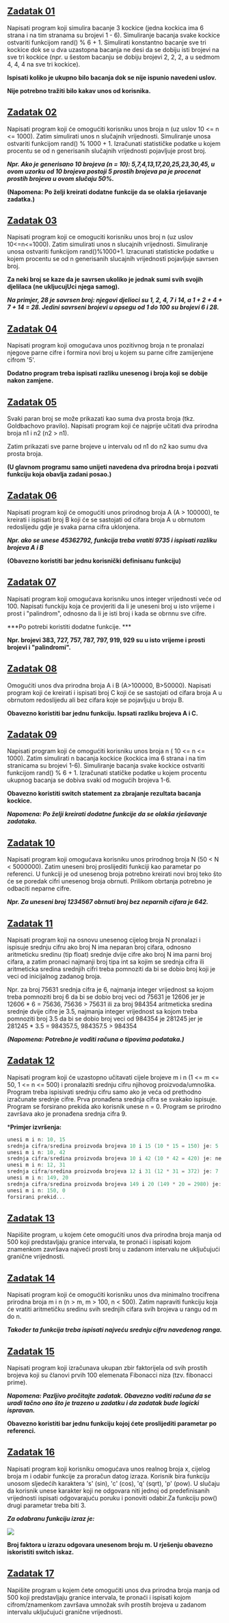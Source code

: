 ## [**Zadatak 01**](01.cpp)
 
 Napisati program koji simulira bacanje 3 kockice (jedna kockica ima 6 strana i na tim stranama su brojevi 1 - 6). Simuliranje bacanja svake kockice ostvariti funkcijom rand() % 6 + 1. Simulirati konstantno bacanje sve tri kockice dok se u dva uzastopna bacanja ne desi da se dobiju isti brojevi na sve tri kockice (npr. u šestom bacanju se dobiju brojevi 2, 2, 2, a u sedmom 4, 4, 4 na sve tri kockice).

**Ispisati koliko je ukupno bilo bacanja dok se nije ispunio navedeni uslov.**

**Nije potrebno tražiti bilo kakav unos od korisnika.**

 ## [**Zadatak 02**](02.cpp)
 
 Napisati program koji će omogućiti korisniku unos broja n (uz uslov 10 <= n <= 1000). Zatim simulirati unos n slučajnih vrijednosti. Simuliranje unosa ostvariti funkcijom rand() % 1000 + 1. Izračunati statističke podatke u kojem procentu se od n generisanih slučajnih vrijednosti pojavljuje prost broj.

***Npr. Ako je generisano 10 brojeva (n = 10): 5,7,4,13,17,20,25,23,30,45, u ovom uzorku od 10 brojeva postoji 5 prostih brojeva pa je procenat prostih brojeva u ovom slučaju 50%.***

**(Napomena: Po želji kreirati dodatne funkcije da se olakša rješavanje zadatka.)**

 ## [**Zadatak 03**](03.cpp)
 
 Napisati program koji ce omoguciti korisniku unos broj n (uz uslov 10<=n<=1000). Zatim simulirati unos n slucajnih vrijednosti. Simuliranje unosa ostvariti funkcijom rand()%1000+1. Izracunati statisticke podatke u kojem procentu se od n generisanih slucajnih vrijednosti pojavljuje savrsen broj. 
 
**Za neki broj se kaze da je savrsen ukoliko je jednak sumi svih svojih djelilaca (ne ukljucujUci njega samog).**

***Na primjer, 28 je savrsen broj: njegovi djelioci su 1, 2, 4, 7 i 14, a 1 + 2 + 4 + 7 + 14 = 28. Jedini savrseni brojevi u opsegu od 1 do 100 su brojevi 6 i 28.***

## [**Zadatak 04**](04.cpp)

Napisati program koji omogućava unos pozitivnog broja n te pronalazi njegove parne cifre i formira novi broj u kojem su parne cifre zamijenjene cifrom '5'.

**Dodatno program treba ispisati razliku unesenog i broja koji se dobije nakon zamjene.**

## [**Zadatak 05**](05.cpp)

Svaki paran broj se može prikazati kao suma dva prosta broja (tkz. Goldbachovo pravilo). Napisati program koji će najprije učitati dva prirodna broja n1 i n2 (n2 > n1).

Zatim prikazati sve parne brojeve u intervalu od n1 do n2 kao sumu dva prosta broja.

**(U glavnom programu samo unijeti navedena dva prirodna broja i pozvati funkciju koja obavlja zadani posao.)**

## [**Zadatak 06**](06.cpp)

Napisati program koji će omogućiti unos prirodnog broja A (A > 100000), te kreirati i ispisati broj B koji će se sastojati od cifara broja A u obrnutom redoslijedu gdje je svaka parna cifra uklonjena.

***Npr. ako se unese 45362792, funkcija treba vratiti 9735 i ispisati razliku brojeva A i B***

**(Obavezno koristiti bar jednu korisnički definisanu funkciju)**

## [**Zadatak 07**](07.cpp)

Napisati program koji omogućava korisniku unos integer vrijednosti veće od 100. Napisati funckiju koja će provjeriti da li je uneseni broj u isto vrijeme i prost i "palindrom", odnosno da li je isti broj i kada se obrnnu sve cifre. 

***Po potrebi koristiti dodatne funkcije. ***

**Npr. brojevi 383, 727, 757, 787, 797, 919, 929 su u isto vrijeme i prosti brojevi i "palindromi".**


## [**Zadatak 08**](08.cpp)

Omogućiti unos dva prirodna broja A i B (A>100000, B>50000). Napisati program koji će kreirati i ispisati broj C koji će se sastojati od cifara broja A u obrnutom redoslijedu ali bez cifara koje se pojavljuju u broju B. 

**Obavezno koristiti bar jednu funkciju. Ispsati razliku brojeva A i C.**

## [**Zadatak 09**](09.cpp)

Napisati program koji će omogućiti korisniku unos broja n ( 10 <= n <= 1000). Zatim simulirati n bacanja kockice (kockica ima 6 strana i na tim stranicama su brojevi 1-6). Simuliranje bacanja svake kockice ostvariti funkcijom rand() % 6 + 1. Izračunati statičke podatke u kojem procentu ukupnog bacanja se dobiva svaki od mogućih brojeva 1-6. 

**Obavezno koristiti switch statement za zbrajanje rezultata bacanja kockice.**

***Napomena: Po želji kreirati dodatne funkcije da se olakša rješavanje zadataka.***

## [**Zadatak 10**](10.cpp)

Napisati program koji omogućava korisniku unos prirodnog broja N (50 < N < 5000000). Zatim uneseni broj proslijediti funkciji kao parametar po referenci. U funkciji je od unesenog broja potrebno kreirati novi broj teko što će se poredak cifri unesenog broja obrnuti. Prilikom obrtanja potrebno je odbaciti neparne cifre.

***Npr. Za uneseni broj 1234567 obrnuti broj bez neparnih cifara je 642.***

## [**Zadatak 11**](11.cpp)

Napisati program koji na osnovu unesenog cijelog broja N pronalazi i ispisuje srednju cifru ako broj N ima neparan broj cifara, odnosno aritmeticku sredinu (tip float) srednje dvije cifre ako broj N ima parni broj cifara, a zatim pronaci najmanji broj tipa int sa kojim se srednja cifra ili aritmeticka sredina srednjih cifri treba pomnoziti da bi se dobio broj koji je veci od inicijalnog zadanog broja.

Npr. za broj 75631 srednja cifra je 6, najmanja integer vrijednost sa kojom treba pomnoziti broj 6 da bi se dobio broj veci od 75631 je 12606 jer je 12606 * 6 = 75636, 75636 > 75631 ili za broj 984354 aritmeticka sredina srednje dvije cifre je 3.5, najmanja integer vrijednost sa kojom treba pomnoziti broj 3.5 da bi se dobio broj veci od 984354 je 281245 jer je 281245 * 3.5 = 984357.5, 984357.5 > 984354

***(Napomena: Potrebno je voditi računa o tipovima podataka.)***

## [**Zadatak 12**](12.cpp)

Napisati program koji će uzastopno učitavati cijele brojeve m i n (1 <= m <= 50, 1 <= n <= 500) i pronalaziti srednju cifru njihovog proizvoda/umnoška. Program treba ispisivati srednju cifru samo ako je veća od prethodno izračunate srednje cifre. Prva pronađena srednja cifra se svakako ispisuje. Program se forsirano prekida ako korisnik unese n = 0. Program se prirodno završava ako je pronađena srednja cifra 9. 

***Primjer izvršenja:**
```c++
unesi m i n: 10, 15
srednja cifra/sredina proizvoda brojeva 10 i 15 (10 * 15 = 150) je: 5
unesi m i n: 10, 42
srednja cifra/sredina proizvoda brojeva 10 i 42 (10 * 42 = 420) je: ne ispisuje se
unesi m i n: 12, 31
srednja cifra/sredina proizvoda brojeva 12 i 31 (12 * 31 = 372) je: 7
unesi m i n: 149, 20
srednja cifra/sredina proizvoda brojeva 149 i 20 (149 * 20 = 2980) je: 8.5
unesi m i n: 150, 0
forsirani prekid...
```

## [**Zadatak 13**](13.cpp)

Napišite program, u kojem ćete omogućiti unos dva prirodna broja manja od 500 koji predstavljaju granice intervala, te pronaći i ispisati kojom znamenkom završava najveći prosti broj u zadanom intervalu ne uključujući granične vrijednosti.

## [**Zadatak 14**](14.cpp)

Napisati program koji će omogućiti korisniku unos dva minimalno trocifrena prirodna broja m i n (n > m, m > 100, n < 500). Zatim napraviti funkciju koja će vratiti aritmetičku sredinu svih srednjih cifara svih brojeva u rangu od m do n.

***Također ta funkcija treba ispisati najveću srednju cifru navedenog ranga.***

## [**Zadatak 15**](15.cpp)

Napisati program koji izračunava ukupan zbir faktorijela od svih prostih brojeva koji su članovi prvih 100 elemenata Fibonacci niza (tzv. fibonacci prime).

***Napomena: Pazljivo pročitajte zadatak. Obavezno voditi računa da se uradi tačno ono što je trazeno u zadatku i da zadatak bude logicki ispravan.***

**Obavezno koristiti bar jednu funkciju kojoj ćete proslijediti parametar po referenci.**

## [**Zadatak 16**](16.cpp)
 
 Napisati program koji korisniku omogućava unos realnog broja x, cijelog broja m i odabir funkcije za proračun datog izraza. Korisnik bira funkciju unosom sljedećih karaktera 's' (sin), 'c' (cos), 'q' (sqrt), 'p' (pow). U slučaju da korisnik unese karakter koji ne odgovara niti jednoj od predefinisanih vrijednosti ispisati odgovarajuću poruku i ponoviti odabir.Za funkciju pow() drugi parametar treba biti 3.

***Za odabranu funkciju izraz je:***

![](https://user-images.githubusercontent.com/72500944/130335682-a8c83aba-8789-45f2-a58f-5cb1efba6faa.png)

**Broj faktora u izrazu odgovara unesenom broju m. U rješenju obavezno iskoristiti switch iskaz.**

## [**Zadatak 17**](17.cpp)

Napišite program u kojem ćete omogućiti unos dva prirodna broja manja od 500 koji predstavljaju granice intervala, te pronaći i ispisati kojom cifrom/znamenkom završava umnožak svih prostih brojeva u zadanom intervalu uključujući granične vrijednosti.


